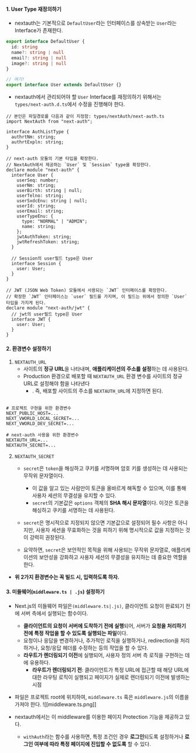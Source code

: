 
#### 1. User Type 재정의하기

- nextauth는 기본적으로 `DefaultUser`라는 인터페이스를 상속받는 `User`라는 Interface가 존재한다.
```ts
export interface DefaultUser {
  id: string
  name?: string | null
  email?: string | null
  image?: string | null
}

// 여기!
export interface User extends DefaultUser {}
```

- nextauth에서 관리되어야 할 `User` Interface를 재정의하기 위해서는 `types/next-auth.d.ts`에서 수정을 진행해야 한다.
```tsx
// 본인은 파일경로를 다음과 같이 지정함: types/nextAuth/next-auth.ts
import NextAuth from "next-auth";

interface AuthListType {
  authrtNm: string;
  authrtExpln: string;
}

// next-auth 모듈의 기본 타입을 확장한다.
// NextAuth에서 제공하는 `User` 및 `Session` type을 확장한다.
declare module "next-auth" {
  interface User {
    userSeq: number;
    userNm: string;
    userBirth: string | null;
    userTelno: string;
    userSxdcEnu: string | null;
    userId: string;
    userEmail: string;
    userTypeEnu: {
      type: "NORMAL" | "ADMIN";
      name: string;
    };
    jwtAuthToken: string;
    jwtRefreshToken: string;
  }

  // Session의 user필드 type은 User
  interface Session {
    user: User;
  }
}

// JWT (JSON Web Token) 모듈에서 사용되는 `JWT` 인터페이스를 확장한다.
// 확장한 `JWT` 인터페이스는 `user` 필드를 가지며, 이 필드는 위에서 정의한 `User` 타입을 가지게 된다.
declare module "next-auth/jwt" {
  // jwt의 user필드 type은 User
  interface JWT {
    user: User;
  }
}

```


#### 2. 환경변수 설정하기

1. `NEXTAUTH_URL`
	- 사이트의 **정규 URL**을 나타내며, **애플리케이션의 주소를 설정**하는 데 사용된다.
	- Production 환경으로 배포할 때 `NEXTAUTH_URL` 환경 변수를 사이트의 정규 URL로 설정해야 함을 나타낸다
		- . 즉, 배포할 사이트의 주소를 `NEXTAUTH_URL`에 지정하면 된다.

```null

# 프로젝트 구현을 위한 환경변수
NEXT_PUBLIC_HOST=...
NEXT_VWORLD_LOCAL_SECRET=...
NEXT_VWORLD_DEV_SECRET=...

# next-auth 사용을 위한 환경변수
NEXTAUTH_URL=...
NEXTAUTH_SECRET=...
```

2. `NEXTAUTH_SECRET`
	- `secret`은 `token`을 해싱하고 쿠키를 서명하며 암호 키를 생성하는 데 사용되는 무작위 문자열이다.
		- 이 값을 알고 있는 사람만이 토큰을 올바르게 해독할 수 있으며, 이를 통해 사용자 세션의 무결성을 유지할 수 있다.
		- `secret`의 기본값은 `options` 객체의 **SHA 해시 문자열**이다. 이것은 토큰을 해싱하고 쿠키를 서명하는 데 사용된다.

	- `secret`은 명시적으로 지정되지 않으면 기본값으로 설정되어 필수 사항은 아니지만, 사용자 세션을 무효화하는 것을 피하기 위해 명시적으로 값을 지정하는 것이 강력히 권장된다.

	- 요약하면, `secret`은 보안적인 목적을 위해 사용되는 무작위 문자열로, 애플리케이션의 보안성을 강화하고 사용자 세션의 무결성을 유지하는 데 중요한 역할을 한다.

- **위 2가지 환경변수는 꼭 빌드 시, 입력하도록 하자.**


#### 3. 미들웨어(`middleware.ts | .js`) 설정하기

- Next.js의 미들웨어 파일은`(middleware.ts|.js)`, 클라이언트 요청이 완료되기 전에 서버 측에서 실행되는 함수이다.
	- **클라이언트의 요청이 서버에 도착하기 전에 실행**되어, 서버가 **요청을 처리하기 전에 특정 작업을 할 수 있도록 실행되는 파일**이다.
	- 요청이나 응답을 변경하거나, 추가적인 로직을 실행하거나, redirection을 처리하거나, 요청/응답 헤더를 수정하는 등의 작업을 할 수 있다.
	- **라우트가 렌더링되기 이전**에 실행되어, 사용자 정의 서버 측 로직을 구현하는 데에 유용하다.
		- **라우트가 렌더링되기 전**: 클라이언트가 특정 URL에 접근할 때 해당 URL에 대한 라우팅 로직이 실행되고 페이지가 실제로 렌더링되기 이전에 발생하는 시점

- 파일은 프로젝트 root에 위치하여, `middleware.ts` 혹은 `middleware.js`의 이름을 가져야 한다.
![[middleware.ts.png]]

- nextauth에서는 이 middleware를 이용한 페이지 Protection 기능을 제공하고 있다.
	- `withAuth`라는 함수를 사용하면, 특정 조건인 경우 **로그인**되도록 설정하거나 **로그인 여부에 따라 특정 페이지에 진입할 수 없도록** 할 수 있다.

